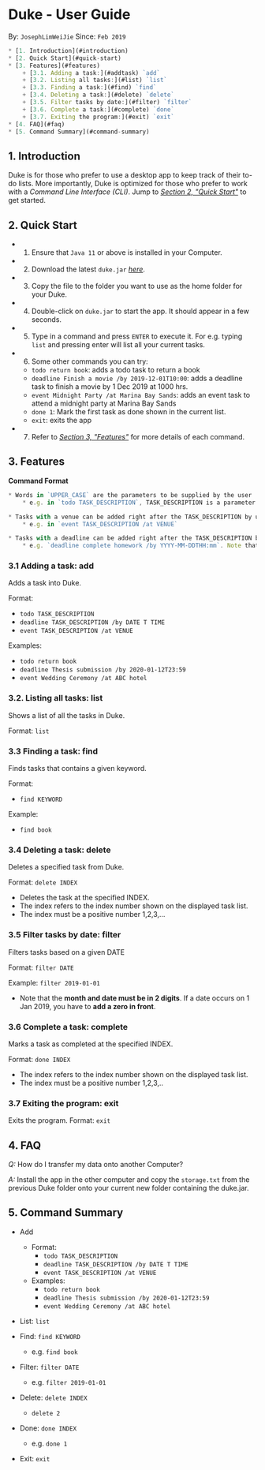 
# Duke - User Guide
By: `JosephLimWeiJie` Since: `Feb 2019`

```javascript
* [1. Introduction](#introduction)
* [2. Quick Start](#quick-start)
* [3. Features](#features)
    + [3.1. Adding a task:](#addtask) `add`
    + [3.2. Listing all tasks:](#list) `list`
    + [3.3. Finding a task:](#find) `find`
    + [3.4. Deleting a task:](#delete) `delete`
    + [3.5. Filter tasks by date:](#filter) `filter`
    + [3.6. Complete a task:](#complete) `done`
    + [3.7. Exiting the program:](#exit) `exit`
* [4. FAQ](#faq)
* [5. Command Summary](#command-summary)
```


<a name="introduction"></a>


##  1. Introduction

Duke is for those who prefer to use a desktop app to keep track of their to-do lists. More importantly, Duke is optimized for those who prefer to work with a *Command Line Interface (CLI)*. 
Jump to [_Section 2, "Quick Start"_](#quick-start) to get started.


<a name="quick-start"></a>

## 2. Quick Start

*   1. Ensure that `Java 11` or above is installed in your Computer.
*   2. Download the latest `duke.jar` [_here_](https://github.com/JosephLimWeiJie/duke/releases/download/v0.1.0/duke.jar).
*   3. Copy the file to the folder you want to use as the home folder for your Duke.
*   4. Double-click on `duke.jar` to start the app. It should appear in a few seconds.
*   5. Type in a command and press `ENTER` to execute it. For e.g. typing `list` and                         pressing enter will list all your current tasks.
*   6. Some other commands you can try:
    *  `todo return book`: adds a todo task to return a book
    *   `deadline Finish a movie /by 2019-12-01T10:00`: adds a deadline task to finish a movie by 1 Dec 2019 at 1000 hrs.
    *   `event Midnight Party /at Marina Bay Sands`: adds an event task to attend a midnight party at Marina Bay Sands
    *   `done 1`: Mark the first task as done shown in the current list.
    *   `exit`: exits the app
*   7. Refer to [_Section 3, "Features"_](#features) for more details of each command.

<a name="features"></a>

## 3. Features

**Command Format**

``` javascript
* Words in `UPPER_CASE` are the parameters to be supplied by the user 
    * e.g. in `todo TASK_DESCRIPTION`, TASK_DESCRIPTION is a parameter to specify a task's description

* Tasks with a venue can be added right after the TASK_DESCRIPTION by using /at 
    * e.g. in `event TASK_DESCRIPTION /at VENUE`

* Tasks with a deadline can be added right after the TASK_DESCRIPTION by using `/by` 
    * e.g. `deadline complete homework /by YYYY-MM-DDTHH:mm`. Note that you have to add 'T' between the date and the time.
```

<a name="addtask"></a>

### 3.1 Adding a task: add

Adds a task into Duke.

Format: 
* `todo TASK_DESCRIPTION`
* `deadline TASK_DESCRIPTION /by DATE T TIME`
* `event TASK_DESCRIPTION /at VENUE`

Examples:
* `todo return book`
* `deadline Thesis submission /by 2020-01-12T23:59`
* `event Wedding Ceremony /at ABC hotel`

<a name="list"></a>

### 3.2. Listing all tasks: list

Shows a list of all the tasks in Duke.

Format: `list`

<a name="find"></a>

### 3.3 Finding a task: find

Finds tasks that contains a given keyword.

Format:
* `find KEYWORD`

Example:
* `find book`

<a name="delete"></a>

### 3.4 Deleting a task: delete
Deletes a specified task from Duke.

Format: `delete INDEX`
* Deletes the task at the specified INDEX.
* The index refers to the index number shown on the displayed task list.
* The index must be a positive number 1,2,3,...

<a name="filter"></a>

### 3.5 Filter tasks by date: filter
Filters tasks based on a given DATE

Format: `filter DATE`

Example:
`filter 2019-01-01`
* Note that the **month and date must be in 2 digits**. If a date occurs on 1 Jan 2019,
you have to **add a zero in front**. 

<a name="complete"></a>

### 3.6 Complete a task: complete

Marks a task as completed at the specified INDEX.

Format: `done INDEX`
* The index refers to the index number shown on the displayed task list.
* The index must be a positive number 1,2,3,..

<a name="exit"></a>

### 3.7 Exiting the program: exit

Exits the program.
Format: `exit`


<a name="faq"></a>

## 4. FAQ

*Q:* How do I transfer my data onto another Computer?


*A:* Install the app in the other computer and copy the `storage.txt` from the previous Duke folder onto your current new folder containing the duke.jar.


<a name="command-summary"></a>

## 5. Command Summary
* Add 
    * Format: 
        * `todo TASK_DESCRIPTION`
        * `deadline TASK_DESCRIPTION /by DATE T TIME`
        * `event TASK_DESCRIPTION /at VENUE`
    * Examples:
        * `todo return book`
        * `deadline Thesis submission /by 2020-01-12T23:59`
        * `event Wedding Ceremony /at ABC hotel`
* List: `list`
* Find: `find KEYWORD`
    * e.g. `find book`
* Filter: `filter DATE`
    * e.g. `filter 2019-01-01`
* Delete: `delete INDEX`
    * `delete 2`
* Done: `done INDEX`
    * e.g. `done 1`
   
* Exit: `exit`

